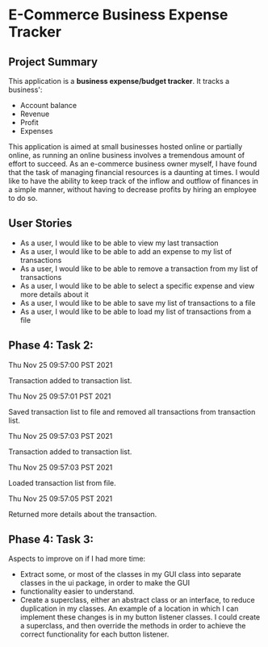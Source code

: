 # E-Commerce Business Expense Tracker

## Project Summary

This application is a **business expense/budget tracker**. It tracks a business':

* Account balance
* Revenue
* Profit
* Expenses

This application is aimed at small businesses hosted online or partially online, as running an online business involves
a tremendous amount of effort to succeed. As an e-commerce business owner myself, I have found that the task of managing
financial resources is a daunting at times. I would like to have the ability to keep track of the inflow and outflow of 
finances in a simple manner, without having to decrease profits by hiring an employee to do so.

## User Stories

* As a user, I would like to be able to view my last transaction
* As a user, I would like to be able to add an expense to my list of transactions
* As a user, I would like to be able to remove a transaction from my list of transactions
* As a user, I would like to be able to select a specific expense and view more details about it
* As a user, I would like to be able to save my list of transactions to a file
* As a user, I would like to be able to load my list of transactions from a file

## Phase 4: Task 2:
Thu Nov 25 09:57:00 PST 2021

Transaction added to transaction list.

Thu Nov 25 09:57:01 PST 2021

Saved transaction list to file and removed all transactions from transaction list. 

Thu Nov 25 09:57:03 PST 2021

Transaction added to transaction list.

Thu Nov 25 09:57:03 PST 2021

Loaded transaction list from file.

Thu Nov 25 09:57:05 PST 2021

Returned more details about the transaction.

## Phase 4: Task 3:
Aspects to improve on if I had more time:
- Extract some, or most of the classes in my GUI class into separate classes in the ui package, in order to make the GUI
- functionality easier to understand. 
- Create a superclass, either an abstract class or an interface, to reduce duplication in my classes. An example of a 
location in which I can implement these changes is in my button listener classes. I could create a superclass, and then
override the methods in order to achieve the correct functionality for each button listener.

